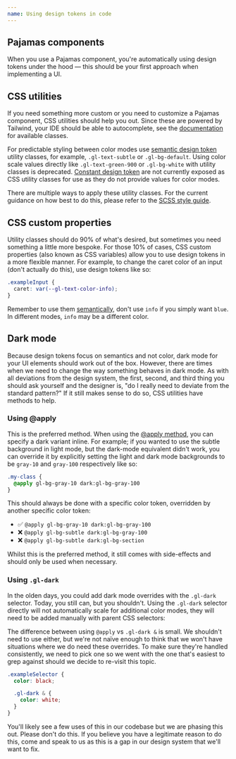 ```yaml
---
name: Using design tokens in code
---
```


## Pajamas components

When you use a Pajamas component, you're automatically using design tokens under the hood — this should be your first approach when implementing a UI.

## CSS utilities

If you need something more custom or you need to customize a Pajamas component, CSS utilities should help you out. Since these are powered by Tailwind, your IDE should be able to autocomplete, see the [documentation](https://gitlab-org.gitlab.io/frontend/tailwind-documentation) for available classes.

For predictable styling between color modes use [semantic design token](/product-foundations/design-tokens#semantic-design-tokens) utility classes, for example, `.gl-text-subtle` or `.gl-bg-default`.
Using color scale values directly like `.gl-text-green-900` or `.gl-bg-white` with utility classes is deprecated. [Constant design token](/product-foundations/design-tokens#constant-design-tokens) are not currently exposed as CSS utility classes for use as they do not provide values for color modes.

There are multiple ways to apply these utility classes. For the current guidance on how best to do this, please refer to the [SCSS style guide](https://docs.gitlab.com/ee/development/fe_guide/style/scss.html#leveraging-tailwind-css-in-html-and-in-stylesheets).

## CSS custom properties

Utility classes should do 90% of what's desired, but sometimes you need something a little more bespoke. For those 10% of cases, CSS custom properties (also known as CSS variables) allow you to use design tokens in a more flexible manner. For example, to change the caret color of an input (don't actually do this), use design tokens like so:

```css
.exampleInput {
  caret: var(--gl-text-color-info);
}
```

Remember to use them [semantically](/product-foundations/design-tokens#semantic-design-tokens), don't use `info` if you simply want `blue`. In different modes, `info` may be a different color.

## Dark mode

Because design tokens focus on semantics and not color, dark mode for your UI elements should work out of the box. However, there are times when we need to change the way something behaves in dark mode. As with all deviations from the design system, the first, second, and third thing you should ask yourself and the designer is, "do I really need to deviate from the standard pattern?" If it still makes sense to do so, CSS utilities have methods to help.

### Using @apply

This is the preferred method.
When using the [@apply method](https://docs.gitlab.com/ee/development/fe_guide/style/scss.html#2-apply-utility-classes-in-component-classes-when-necessary), you can specify a dark variant inline.
For example; if you wanted to use the subtle background in light mode, but the dark-mode equivalent didn't work,
you can override it by explicitly setting the light and dark mode backgrounds to be `gray-10` and `gray-100` respectively like so:

```css
.my-class {
  @apply gl-bg-gray-10 dark:gl-bg-gray-100
}
```

This should always be done with a specific color token, overridden by another specific color token:

- ✅ `@apply gl-bg-gray-10 dark:gl-bg-gray-100`
- ❌ `@apply gl-bg-subtle dark:gl-bg-gray-100`
- ❌ `@apply gl-bg-subtle dark:gl-bg-section`

Whilst this is the preferred method, it still comes with side-effects and should only be used when necessary.

### Using `.gl-dark`

In the olden days, you could add dark mode overrides with the `.gl-dark` selector. Today, you still can, but you shouldn't. Using the `.gl-dark` selector directly will not automatically scale for additional color modes, they will need to be added manually with parent CSS selectors:

The difference between using `@apply` vs `.gl-dark &` is small. We shouldn't need to use either, but we're not naïve enough to think that we won't have situations where we do need these overrides. To make sure they're handled consistently, we need to pick one so we went with the one that's easiest to grep against should we decide to re-visit this topic.

```scss
.exampleSelector {
  color: black;

  .gl-dark & {
    color: white;
  }
}
```

You'll likely see a few uses of this in our codebase but we are phasing this out.
Please don't do this.
If you believe you have a legitimate reason to do this, come and speak to us as this is a gap in our design system that we'll want to fix.
